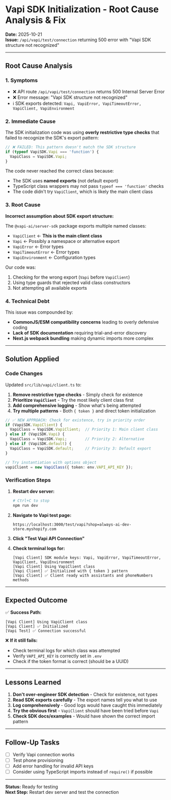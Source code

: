 # Vapi SDK Initialization - Root Cause Analysis & Fix

**Date:** 2025-10-21  
**Issue:** `/api/vapi/test/connection` returning 500 error with "Vapi SDK structure not recognized"

---

## Root Cause Analysis

### 1. **Symptoms**
- ❌ API route `/api/vapi/test/connection` returns 500 Internal Server Error
- ❌ Error message: "Vapi SDK structure not recognized"
- ℹ️ SDK exports detected: `Vapi, VapiError, VapiTimeoutError, VapiClient, VapiEnvironment`

### 2. **Immediate Cause**
The SDK initialization code was using **overly restrictive type checks** that failed to recognize the SDK's export pattern:

```typescript
// ❌ FAILED: This pattern doesn't match the SDK structure
if (typeof VapiSDK.Vapi === 'function') {
  VapiClass = VapiSDK.Vapi;
}
```

The code never reached the correct class because:
- The SDK uses **named exports** (not default export)
- TypeScript class wrappers may not pass `typeof === 'function'` checks
- The code didn't try `VapiClient`, which is likely the main client class

### 3. **Root Cause**
**Incorrect assumption about SDK export structure:**

The `@vapi-ai/server-sdk` package exports multiple named classes:
- `VapiClient` ← **This is the main client class**
- `Vapi` ← Possibly a namespace or alternative export
- `VapiError` ← Error types
- `VapiTimeoutError` ← Error types
- `VapiEnvironment` ← Configuration types

Our code was:
1. Checking for the wrong export (`Vapi` before `VapiClient`)
2. Using type guards that rejected valid class constructors
3. Not attempting all available exports

### 4. **Technical Debt**
This issue was compounded by:
- **CommonJS/ESM compatibility concerns** leading to overly defensive coding
- **Lack of SDK documentation** requiring trial-and-error discovery
- **Next.js webpack bundling** making dynamic imports more complex

---

## Solution Applied

### **Code Changes**
Updated `src/lib/vapi/client.ts` to:

1. **Remove restrictive type checks** - Simply check for existence
2. **Prioritize `VapiClient`** - Try the most likely client class first
3. **Add comprehensive logging** - Show what's being attempted
4. **Try multiple patterns** - Both `{ token }` and direct token initialization

```typescript
// ✅ NEW APPROACH: Check for existence, try in priority order
if (VapiSDK.VapiClient) {
  VapiClass = VapiSDK.VapiClient;  // Priority 1: Main client class
} else if (VapiSDK.Vapi) {
  VapiClass = VapiSDK.Vapi;        // Priority 2: Alternative
} else if (VapiSDK.default) {
  VapiClass = VapiSDK.default;     // Priority 3: Default export
}

// Try instantiation with options object
vapiClient = new VapiClass({ token: env.VAPI_API_KEY });
```

### **Verification Steps**

1. **Restart dev server:**
   ```bash
   # Ctrl+C to stop
   npm run dev
   ```

2. **Navigate to Vapi test page:**
   ```
   https://localhost:3000/test/vapi?shop=always-ai-dev-store.myshopify.com
   ```

3. **Click "Test Vapi API Connection"**

4. **Check terminal logs for:**
   ```
   [Vapi Client] SDK module keys: Vapi, VapiError, VapiTimeoutError, VapiClient, VapiEnvironment
   [Vapi Client] Using VapiClient class
   [Vapi Client] ✅ Initialized with { token } pattern
   [Vapi Client] ✅ Client ready with assistants and phoneNumbers methods
   ```

---

## Expected Outcome

✅ **Success Path:**
```
[Vapi Client] Using VapiClient class
[Vapi Client] ✅ Initialized
[Vapi Test] ✅ Connection successful
```

❌ **If it still fails:**
- Check terminal logs for which class was attempted
- Verify `VAPI_API_KEY` is correctly set in `.env`
- Check if the token format is correct (should be a UUID)

---

## Lessons Learned

1. **Don't over-engineer SDK detection** - Check for existence, not types
2. **Read SDK exports carefully** - The export names tell you what to use
3. **Log comprehensively** - Good logs would have caught this immediately
4. **Try the obvious first** - `VapiClient` should have been tried before `Vapi`
5. **Check SDK docs/examples** - Would have shown the correct import pattern

---

## Follow-Up Tasks

- [ ] Verify Vapi connection works
- [ ] Test phone provisioning
- [ ] Add error handling for invalid API keys
- [ ] Consider using TypeScript imports instead of `require()` if possible

---

**Status:** Ready for testing  
**Next Step:** Restart dev server and test the connection

